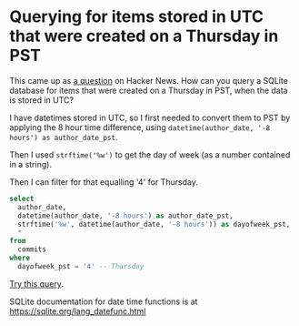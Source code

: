 # Querying for items stored in UTC that were created on a Thursday in PST

This came up as [a question](https://news.ycombinator.com/item?id=26443148) on Hacker News. How can you query a SQLite database for items that were created on a Thursday in PST, when the data is stored in UTC?

I have datetimes stored in UTC, so I first needed to convert them to PST by applying the 8 hour time difference, using `datetime(author_date, '-8 hours') as author_date_pst`.

Then I used `strftime('%w')` to get the day of week (as a number contained in a string).

Then I can filter for that equalling '4' for Thursday.

```sql
select
  author_date,
  datetime(author_date, '-8 hours') as author_date_pst,
  strftime('%w', datetime(author_date, '-8 hours')) as dayofweek_pst,
  *
from
  commits
where
  dayofweek_pst = '4' -- Thursday
```
[Try this query](https://github-to-sqlite.dogsheep.net/github?sql=select+author_date%2C%0D%0Adatetime%28author_date%2C+%27-8+hours%27%29+as+author_date_pst%2C+%0D%0Astrftime%28%27%25w%27%2C+datetime%28author_date%2C+%27-8+hours%27%29%29+as+dayofweek_pst%2C%0D%0A*+from+commits%0D%0Awhere+dayofweek_pst+%3D+%274%27+--+Thursday+).

SQLite documentation for date time functions is at https://sqlite.org/lang_datefunc.html
